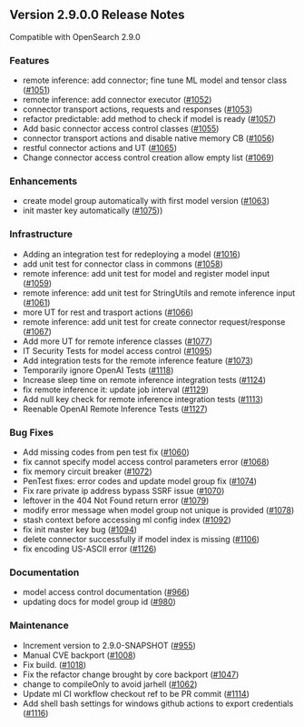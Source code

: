 ## Version 2.9.0.0 Release Notes

Compatible with OpenSearch 2.9.0


### Features

* remote inference: add connector; fine tune ML model and tensor class ([#1051](https://github.com/opensearch-project/ml-commons/pull/1051))
* remote inference: add connector executor ([#1052](https://github.com/opensearch-project/ml-commons/pull/1052))
* connector transport actions, requests and responses ([#1053](https://github.com/opensearch-project/ml-commons/pull/1053))
* refactor predictable: add method to check if model is ready ([#1057](https://github.com/opensearch-project/ml-commons/pull/1057))
* Add basic connector access control classes ([#1055](https://github.com/opensearch-project/ml-commons/pull/1055))
* connector transport actions and disable native memory CB ([#1056](https://github.com/opensearch-project/ml-commons/pull/1056))
* restful connector actions and UT ([#1065](https://github.com/opensearch-project/ml-commons/pull/1065))
* Change connector access control creation allow empty list ([#1069](https://github.com/opensearch-project/ml-commons/pull/1069))

### Enhancements

* create model group automatically with first model version ([#1063](https://github.com/opensearch-project/ml-commons/pull/1063))
* init master key automatically ([#1075](https://github.com/opensearch-project/ml-commons/pull/1075)))

### Infrastructure

* Adding an integration test for redeploying a model ([#1016](https://github.com/opensearch-project/ml-commons/pull/1016))
* add unit test for connector class in commons ([#1058](https://github.com/opensearch-project/ml-commons/pull/1058))
* remote inference: add unit test for model and register model input ([#1059](https://github.com/opensearch-project/ml-commons/pull/1059))
* remote inference: add unit test for StringUtils and remote inference input ([#1061](https://github.com/opensearch-project/ml-commons/pull/1061))
* more UT for rest and trasport actions ([#1066](https://github.com/opensearch-project/ml-commons/pull/1066))
* remote inference: add unit test for create connector request/response ([#1067](https://github.com/opensearch-project/ml-commons/pull/1067))
* Add more UT for remote inference classes ([#1077](https://github.com/opensearch-project/ml-commons/pull/1077))
* IT Security Tests for model access control ([#1095](https://github.com/opensearch-project/ml-commons/pull/1095))
* Add integration tests for the remote inference feature ([#1073](https://github.com/opensearch-project/ml-commons/pull/1073))
* Temporarily ignore OpenAI Tests ([#1118](https://github.com/opensearch-project/ml-commons/pull/1118))
* Increase sleep time on remote inference integration tests ([#1124](https://github.com/opensearch-project/ml-commons/pull/1124))
* fix remote inference it: update job interval ([#1129](https://github.com/opensearch-project/ml-commons/pull/1129))
* Add null key check for remote inference integration tests ([#1113](https://github.com/opensearch-project/ml-commons/pull/1113))
* Reenable OpenAI Remote Inference Tests ([#1127](https://github.com/opensearch-project/ml-commons/pull/1127))

### Bug Fixes

* Add missing codes from pen test fix ([#1060](https://github.com/opensearch-project/ml-commons/pull/1060))
* fix cannot specify model access control parameters error ([#1068](https://github.com/opensearch-project/ml-commons/pull/1068))
* fix memory circuit breaker ([#1072](https://github.com/opensearch-project/ml-commons/pull/1072))
* PenTest fixes: error codes and update model group fix ([#1074](https://github.com/opensearch-project/ml-commons/pull/1074))
* Fix rare private ip address bypass SSRF issue ([#1070](https://github.com/opensearch-project/ml-commons/pull/1070))
* leftover in the 404 Not Found return error ([#1079](https://github.com/opensearch-project/ml-commons/pull/1079))
* modify error message when model group not unique is provided ([#1078](https://github.com/opensearch-project/ml-commons/pull/1078))
* stash context before accessing ml config index ([#1092](https://github.com/opensearch-project/ml-commons/pull/1092))
* fix init master key bug ([#1094](https://github.com/opensearch-project/ml-commons/pull/1094))
* delete connector successfully if model index is missing ([#1106](https://github.com/opensearch-project/ml-commons/pull/1106))
* fix encoding US-ASCII error ([#1126](https://github.com/opensearch-project/ml-commons/pull/1126))

### Documentation

* model access control documentation ([#966](https://github.com/opensearch-project/ml-commons/pull/966))
* updating docs for model group id ([#980](https://github.com/opensearch-project/ml-commons/pull/980))

### Maintenance

* Increment version to 2.9.0-SNAPSHOT ([#955](https://github.com/opensearch-project/ml-commons/pull/955))
* Manual CVE backport ([#1008](https://github.com/opensearch-project/ml-commons/pull/1008))
* Fix build. ([#1018](https://github.com/opensearch-project/ml-commons/pull/1018))
* Fix the refactor change brought by core backport ([#1047](https://github.com/opensearch-project/ml-commons/pull/1047))
* change to compileOnly to avoid jarhell ([#1062](https://github.com/opensearch-project/ml-commons/pull/1062))
* Update ml CI workflow checkout ref to be PR commit ([#1114](https://github.com/opensearch-project/ml-commons/pull/1114))
* Add shell bash settings for windows github actions to export credentials ([#1116](https://github.com/opensearch-project/ml-commons/pull/1116))

